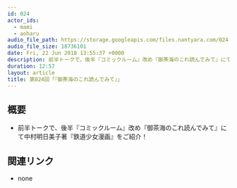 ```yaml
---
id: 024
actor_ids:
  - mami
  - aoharu
audio_file_path: https://storage.googleapis.com/files.nantyara.com/024.mp3
audio_file_size: 18736101
date: Fri, 22 Jun 2018 13:55:37 +0000
description: 前半トークで、後半『コミックルーム』改め『御茶海のこれ読んでみて』にて中村明日美子著『鉄道少女漫画』をご紹介！
duration: 12:57
layout: article
title: 第024回「『御茶海のこれ読んでみて』」
---
```

## 概要

* 前半トークで、後半『コミックルーム』改め『御茶海のこれ読んでみて』にて中村明日美子著『鉄道少女漫画』をご紹介！

## 関連リンク

* none
